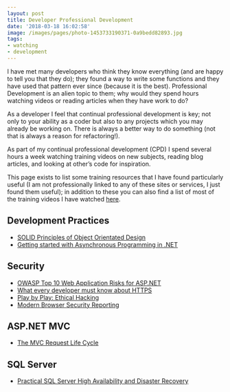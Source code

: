 ```yaml
---
layout: post
title: Developer Professional Development
date: '2018-03-18 16:02:58'
image: /images/pages/photo-1453733190371-0a9bedd82893.jpg
tags:
- watching
- development
---
```


I have met many developers who think they know everything (and are happy to tell you that they do); they found a way to write some functions and they have used that pattern ever since (because it is the best). Professional Development is an alien topic to them; why would they spend hours watching videos or reading articles when they have work to do?

As a developer I feel that continual professional development is key; not only to your ability as a coder but also to any projects which you may already be working on. There is always a better way to do something (not that is always a reason for refactoring!).

As part of my continual professional development (CPD) I spend several hours a week watching training videos on new subjects, reading blog articles, and looking at other’s code for inspiration.

This page exists to list some training resources that I have found particularly useful (I am not professionally linked to any of these sites or services, I just found them useful); in addition to these you can also find a list of most of the training videos I have watched [here](https://melodiouscode.net/certificates-courses-and-conferences/).

## Development Practices
* [SOLID Principles of Object Orientated Design](https://www.pluralsight.com/courses/principles-oo-design)
* [Getting started with Asynchronous Programming in .NET](https://www.pluralsight.com/courses/asynchronous-programming-dotnet-getting-started)

## Security
* [OWASP Top 10 Web Application Risks for ASP.NET](https://www.pluralsight.com/courses/owasp-top10-aspdotnet-application-security-risks)
* [What every developer must know about HTTPS](https://www.pluralsight.com/courses/https-every-developer-must-know)
* [Play by Play: Ethical Hacking](https://www.pluralsight.com/courses/play-by-play-ethical-hacking-troy-hunt)
* [Modern Browser Security Reporting](https://app.pluralsight.com/library/courses/modern-browser-security-reports/table-of-contents)

## ASP.NET MVC
* [The MVC Request Life Cycle](https://www.pluralsight.com/courses/mvc-request-life-cycle)

## SQL Server
* [Practical SQL Server High Availability and Disaster Recovery](https://www.pluralsight.com/courses/sql-server-high-availability-disaster-recovery)